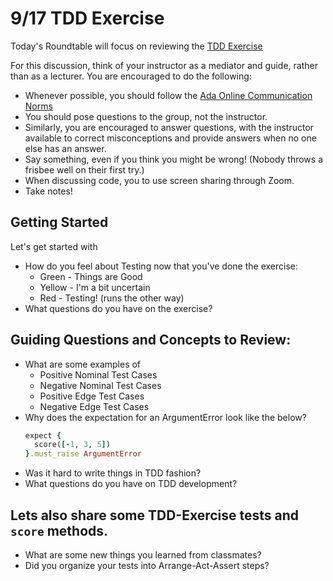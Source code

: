 # 9/17 TDD Exercise 

Today's Roundtable will focus on reviewing the [TDD Exercise](https://github.com/Ada-C14/tdd-exercise)

For this discussion, think of your instructor as a mediator and guide, rather than as a lecturer. You are encouraged to do the following:

* Whenever possible, you should follow the [Ada Online Communication Norms](https://learn-2.galvanize.com/cohorts/2036/blocks/882/content_files/00-welcome-to-ada/02-wk01-online-communication-norms.md)
* You should pose questions to the group, not the instructor.
* Similarly, you are encouraged to answer questions, with the instructor available to correct misconceptions and provide answers when no one else has an answer.
* Say something, even if you think you might be wrong! (Nobody throws a frisbee well on their first try.)
* When discussing code, you to use screen sharing through Zoom.
* Take notes!

## Getting Started

Let's get started with

* How do you feel about Testing now that you've done the exercise:
  * Green - Things are Good
  * Yellow - I'm a bit uncertain
  * Red - Testing!  (runs the other way)
* What questions do you have on the exercise?

## Guiding Questions and Concepts to Review:

*  What are some examples of 
   * Positive Nominal Test Cases
   * Negative Nominal Test Cases
   * Positive Edge Test Cases
   * Negative Edge Test Cases
* Why does the expectation for an ArgumentError look like the below?
  ```ruby
  expect {
    score([-1, 3, 5])
  }.must_raise ArgumentError
  ```
* Was it hard to write things in TDD fashion?
* What questions do you have on TDD development?

## Lets also share some TDD-Exercise tests and `score` methods.  

*  What are some new things you learned from classmates?
*  Did you organize your tests into Arrange-Act-Assert steps?